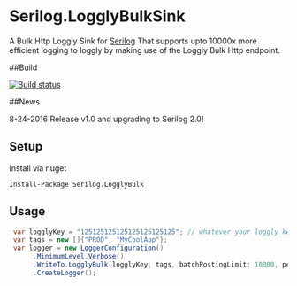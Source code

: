 # Serilog.LogglyBulkSink

A Bulk Http Loggly Sink for [Serilog](https://github.com/serilog/serilog)
That supports upto 10000x more efficient logging to loggly by making use of the Loggly Bulk Http endpoint.

##Build

[![Build status](https://ci.appveyor.com/api/projects/status/p3a6vkgfxqlypfnr/branch/master?svg=true)](https://ci.appveyor.com/project/jamesbascle/serilog-logglybulksink/branch/master)

##News

8-24-2016 Release v1.0 and upgrading to Serilog 2.0!

## Setup

Install via nuget
```
Install-Package Serilog.LogglyBulk
```

## Usage

```csharp
 var logglyKey = "125125125125125125125125"; // whatever your loggly key is
 var tags = new []{"PROD", "MyCoolApp"};
 var logger = new LoggerConfiguration()
      .MinimumLevel.Verbose()
      .WriteTo.LogglyBulk(logglyKey, tags, batchPostingLimit: 10000, period: TimeSpan.FromSeconds(10))
      .CreateLogger();

```

